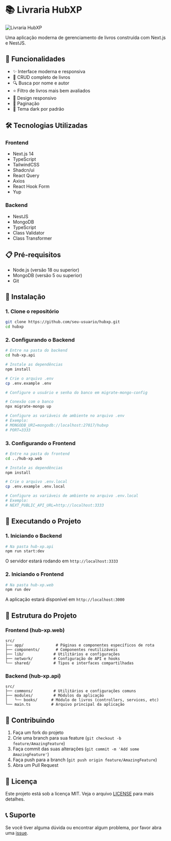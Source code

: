# 📚 Livraria HubXP

![Livraria HubXP](https://i.imgur.com/vTSqN7M.png)

Uma aplicação moderna de gerenciamento de livros construída com Next.js e NestJS.

## 🚀 Funcionalidades

- ✨ Interface moderna e responsiva
- 📝 CRUD completo de livros
- 🔍 Busca por nome e autor
- ⭐ Filtro de livros mais bem avaliados
- 📱 Design responsivo
- 📄 Paginação
- 🌙 Tema dark por padrão

## 🛠️ Tecnologias Utilizadas

### Frontend
- Next.js 14
- TypeScript
- TailwindCSS
- Shadcn/ui
- React Query
- Axios
- React Hook Form
- Yup

### Backend
- NestJS
- MongoDB
- TypeScript
- Class Validator
- Class Transformer

## 📋 Pré-requisitos

- Node.js (versão 18 ou superior)
- MongoDB (versão 5 ou superior)
- Git

## 🔧 Instalação

### 1. Clone o repositório

```bash
git clone https://github.com/seu-usuario/hubxp.git
cd hubxp
```

### 2. Configurando o Backend

```bash
# Entre na pasta do backend
cd hub-xp.api

# Instale as dependências
npm install

# Crie o arquivo .env
cp .env.example .env

# Configure o usuário e senha do banco em migrate-mongo-config

# Conexão com o banco
npx migrate-mongo up

# Configure as variáveis de ambiente no arquivo .env
# Exemplo:
# MONGODB_URI=mongodb://localhost:27017/hubxp
# PORT=3333
```

### 3. Configurando o Frontend

```bash
# Entre na pasta do frontend
cd ../hub-xp.web

# Instale as dependências
npm install

# Crie o arquivo .env.local
cp .env.example .env.local

# Configure as variáveis de ambiente no arquivo .env.local
# Exemplo:
# NEXT_PUBLIC_API_URL=http://localhost:3333
```

## 🚀 Executando o Projeto

### 1. Iniciando o Backend

```bash
# Na pasta hub-xp.api
npm run start:dev
```

O servidor estará rodando em `http://localhost:3333`

### 2. Iniciando o Frontend

```bash
# Na pasta hub-xp.web
npm run dev
```

A aplicação estará disponível em `http://localhost:3000`

## 📝 Estrutura do Projeto

### Frontend (hub-xp.web)
```
src/
├── app/              # Páginas e componentes específicos de rota
├── components/       # Componentes reutilizáveis
├── lib/             # Utilitários e configurações
├── network/         # Configuração de API e hooks
└── shared/          # Tipos e interfaces compartilhadas
```

### Backend (hub-xp.api)
```
src/
├── commons/         # Utilitários e configurações comuns
├── modules/         # Módulos da aplicação
│   └── books/      # Módulo de livros (controllers, services, etc)
└── main.ts         # Arquivo principal da aplicação
```

## 🤝 Contribuindo

1. Faça um fork do projeto
2. Crie uma branch para sua feature (`git checkout -b feature/AmazingFeature`)
3. Faça commit das suas alterações (`git commit -m 'Add some AmazingFeature'`)
4. Faça push para a branch (`git push origin feature/AmazingFeature`)
5. Abra um Pull Request

## 📄 Licença

Este projeto está sob a licença MIT. Veja o arquivo [LICENSE](LICENSE) para mais detalhes.

## 📞 Suporte

Se você tiver alguma dúvida ou encontrar algum problema, por favor abra uma [issue](https://github.com/seu-usuario/hubxp/issues). 
